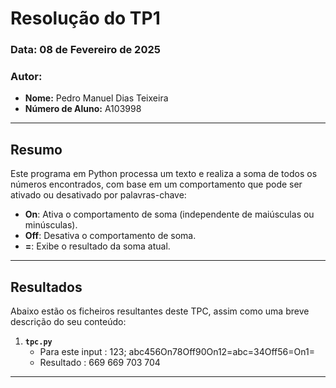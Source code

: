 # Resolução do TP1

### **Data:** 08 de Fevereiro de 2025  
### **Autor:**  
- **Nome:** Pedro Manuel Dias Teixeira
- **Número de Aluno:** A103998

---

## Resumo
Este programa em Python processa um texto e realiza a soma de todos os números encontrados, com base em um comportamento que pode ser ativado ou desativado por palavras-chave:

- **On**: Ativa o comportamento de soma (independente de maiúsculas ou minúsculas).
- **Off**: Desativa o comportamento de soma.
- **=**: Exibe o resultado da soma atual.

---

## Resultados
Abaixo estão os ficheiros resultantes deste TPC, assim como uma breve descrição do seu conteúdo:

1. **`tpc.py`**  
   - Para este input : 123; abc456On78Off90On12=abc=34Off56=On1=
   - Resultado : 
    669
    669
    703
    704
---
